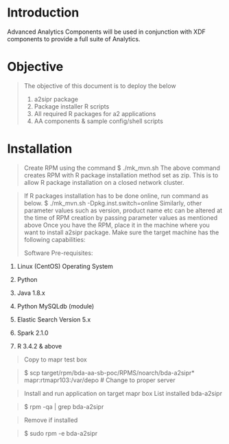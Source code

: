 Introduction
============

Advanced Analytics Components will be used in conjunction with XDF
components to provide a full suite of Analytics. 

Objective
=========

> The objective of this document is to deploy the below
> 1. a2sipr package
> 2. Package installer R scripts
> 3. All required R packages for a2 applications
> 4. AA components & sample config/shell scripts

Installation
============

> Create RPM using the command
> $ ./mk_mvn.sh
> The above command creates RPM with R package installation method set as zip.
> This is to allow R package installation on a closed network cluster. 

> If R packages installation has to be done online, run command as below.
> $ ./mk_mvn.sh -Dpkg.inst.switch=online
> Similarly, other parameter values such as version, product name etc
> can be altered at the time of RPM creation by passing parameter values as 
> mentioned above
> Once you have the RPM, place it in the machine where you want to
> install a2sipr package. Make sure the target machine has the following
> capabilities:
>
> Software Pre-requisites:

1.  Linux (CentOS) Operating System

2.  Python

3.  Java 1.8.x

4.  Python MySQLdb (module)

5.  Elastic Search Version 5.x

6.  Spark 2.1.0

7.  R 3.4.2 & above

>Copy to mapr test box

>$ scp target/rpm/bda-aa-sb-poc/RPMS/noarch/bda-a2sipr* mapr:rtmapr103:/var/depo \# Change to proper server

>Install and run application on target mapr box
>List installed bda-a2sipr

>$ rpm -qa | grep bda-a2sipr

>Remove if installed

>$ sudo rpm -e bda-a2sipr
